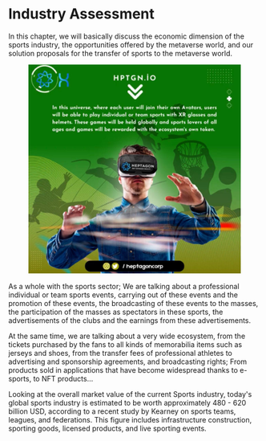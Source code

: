 # Industry Assessment

In this chapter, we will basically  discuss the economic dimension of the sports industry, the opportunities  offered  by  the  metaverse  world, and our solution proposals for the transfer of sports to the metaverse world.&#x20;

<figure><img src="../.gitbook/assets/photo_2022-10-23_16-57-18.jpg" alt=""><figcaption></figcaption></figure>

As a whole with the sports sector; We are talking  about a  professional individual or team sports events, carrying out of these events and the promotion of these events, the broadcasting of these events to the  masses, the  participation of the masses as spectators in these sports, the advertisements  of  the  clubs  and the earnings from these advertisements.&#x20;

At the same time, we are talking  about  a very  wide ecosystem,  from  the tickets purchased by the fans to all kinds of memorabilia items such as jerseys and shoes, from the  transfer  fees of   professional  athletes  to  advertising  and sponsorship agreements, and broadcasting rights; From products sold in applications that have become widespread thanks to e-sports, to NFT products…&#x20;

Looking at the overall market value of the current  Sports  industry,  today's  global sports  industry  is  estimated  to  be  worth   approximately  480 - 620 billion USD, according to a recent study by Kearney on  sports teams, leagues, and federations. This figure includes infrastructure construction,  sporting goods, licensed products, and live sporting events.
